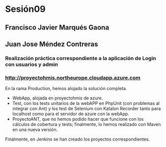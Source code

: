 # Sesión09

## Francisco Javier Marqués Gaona
## Juan Jose Méndez Contreras

### Realización práctica correspondiente a la aplicación de Login con usuarios y admin

### http://proyectohmis.northeurope.cloudapp.azure.com

En la rama Production, hemos alojado la solución completa.
- WebApp, alojada en proyectohmis de azure.
- Test, con los tests unitarios de la webAPP en PhpUnit (con problemas al integrar con Ant) y los test de Selenium con Katalon Recorder tanto para localhost como para el servidor de azure con la webApp.
- ProyectoANT, que no hemos podido hacer que funcione con los cálculos de cobertura y tests; finalmente, lo hemos realizado con Maven en una nueva versión.

Finalmente, en Jenkins se han creado los proyectos correspondientes.
